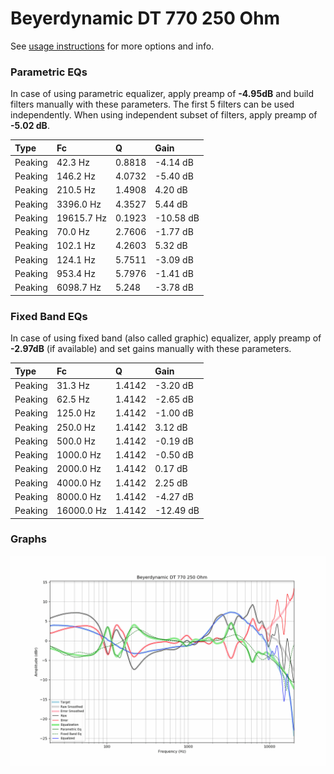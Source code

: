 # Beyerdynamic DT 770 250 Ohm
See [usage instructions](https://github.com/jaakkopasanen/AutoEq#usage) for more options and info.

### Parametric EQs
In case of using parametric equalizer, apply preamp of **-4.95dB** and build filters manually
with these parameters. The first 5 filters can be used independently.
When using independent subset of filters, apply preamp of **-5.02 dB**.

| Type    | Fc         |      Q | Gain      |
|:--------|:-----------|:-------|:----------|
| Peaking | 42.3 Hz    | 0.8818 | -4.14 dB  |
| Peaking | 146.2 Hz   | 4.0732 | -5.40 dB  |
| Peaking | 210.5 Hz   | 1.4908 | 4.20 dB   |
| Peaking | 3396.0 Hz  | 4.3527 | 5.44 dB   |
| Peaking | 19615.7 Hz | 0.1923 | -10.58 dB |
| Peaking | 70.0 Hz    | 2.7606 | -1.77 dB  |
| Peaking | 102.1 Hz   | 4.2603 | 5.32 dB   |
| Peaking | 124.1 Hz   | 5.7511 | -3.09 dB  |
| Peaking | 953.4 Hz   | 5.7976 | -1.41 dB  |
| Peaking | 6098.7 Hz  | 5.248  | -3.78 dB  |

### Fixed Band EQs
In case of using fixed band (also called graphic) equalizer, apply preamp of **-2.97dB**
(if available) and set gains manually with these parameters.

| Type    | Fc         |      Q | Gain      |
|:--------|:-----------|:-------|:----------|
| Peaking | 31.3 Hz    | 1.4142 | -3.20 dB  |
| Peaking | 62.5 Hz    | 1.4142 | -2.65 dB  |
| Peaking | 125.0 Hz   | 1.4142 | -1.00 dB  |
| Peaking | 250.0 Hz   | 1.4142 | 3.12 dB   |
| Peaking | 500.0 Hz   | 1.4142 | -0.19 dB  |
| Peaking | 1000.0 Hz  | 1.4142 | -0.50 dB  |
| Peaking | 2000.0 Hz  | 1.4142 | 0.17 dB   |
| Peaking | 4000.0 Hz  | 1.4142 | 2.25 dB   |
| Peaking | 8000.0 Hz  | 1.4142 | -4.27 dB  |
| Peaking | 16000.0 Hz | 1.4142 | -12.49 dB |

### Graphs
![](./Beyerdynamic%20DT%20770%20250%20Ohm.png)
